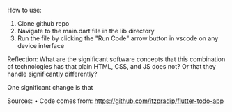 How to use:

1. Clone github repo
2. Navigate to the main.dart file in the lib directory
3. Run the file by clicking the "Run Code" arrow button in vscode on any device interface

Reflection: What are the significant software concepts that this combination of technologies has that plain HTML, CSS, and JS does not? Or that they handle significantly differently?

One significant change is that

Sources:
• Code comes from: https://github.com/itzpradip/flutter-todo-app
